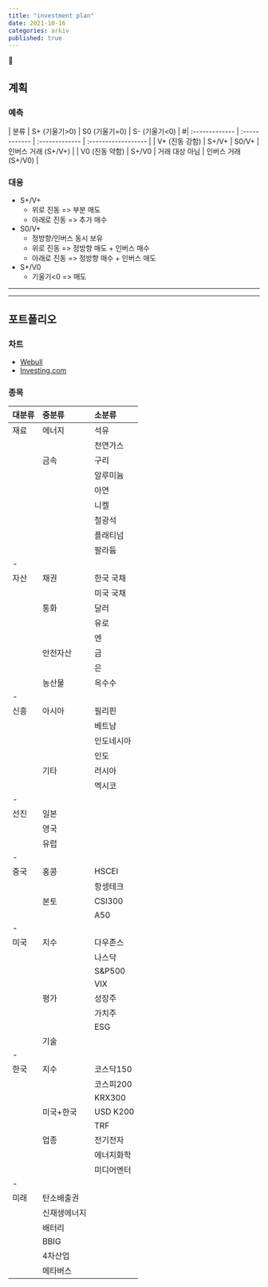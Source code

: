```yaml
---
title: "investment plan"
date: 2021-10-16
categories: arkiv
published: true
---
```


:red_circle:

## 계획

### 예측

| 분류           | S+ (기울기>0) | S0 (기울기=0)  | S- (기울기<0)       |
#| :------------- | :------------ | :------------- | :------------------ |
| V+ (진동 강함) | S+/V+         | S0/V+          | 인버스 거래 (S+/V+) |
| V0 (진동 약함) | S+/V0         | 거래 대상 아님 | 인버스 거래 (S+/V0) |

### 대응

- S+/V+
  - 위로 진동 => 부분 매도
  - 아래로 진동 => 추가 매수
- S0/V+
  - 정방향/인버스 동시 보유
  - 위로 진동 => 정방향 매도 + 인버스 매수
  - 아래로 진동 => 정방향 매수 + 인버스 매도
- S+/V0
  - 기울기<0 => 매도

***
***

## 포트폴리오

### 차트

- [Webull](https://app.webull.com/trade)
- [Investing.com](https://www.investing.com/markets/)

### 종목

| 대분류 | 중분류       | 소분류     |
| :----- | :----------- | :--------- |
| 재료   | 에너지       | 석유       |
|      |            | 천연가스   |
|      | 금속         | 구리       |
|      |            | 알루미늄   |
|      |            | 아연       |
|      |            | 니켈       |
|      |            | 철광석     |
|      |            | 플래티넘   |
|      |            | 팔라듐     |
|-
| 자산   | 채권         | 한국 국채  |
|      |            | 미국 국채  |
|      | 통화         | 달러       |
|      |            | 유로       |
|      |            | 엔         |
|      | 안전자산     | 금         |
|      |        | 은         |
|      | 농산물       | 옥수수     |
|-
| 신흥   | 아시아       | 필리핀     |
|      |          | 베트남     |
|      |          | 인도네시아 |
|      |          | 인도       |
|      | 기타         | 러시아     |
|      |            | 멕시코     |
|-
| 선진   | 일본         |           |
|      | 영국         |           |
|      | 유럽         |           |
|-
| 중국   | 홍콩         | HSCEI      |
|      |            | 항셍테크   |
|      | 본토         | CSI300     |
|      |            | A50        |
|-
| 미국   | 지수         | 다우존스   |
|      |            | 나스닥     |
|      |            | S&P500     |
|      |            | VIX        |
|      | 평가         | 성장주     |
|      |            | 가치주     |
|      |            | ESG        |
|      | 기술         |            |
|-
| 한국   | 지수         | 코스닥150  |
|      |            | 코스피200  |
|      |            | KRX300     |
|      | 미국+한국    | USD K200   |
|      |            | TRF        |
|      | 업종         | 전기전자   |
|      |            | 에너지화학 |
|      |            | 미디어엔터 |
|-
| 미래   | 탄소배출권   |            |
|      | 신재생에너지  |             |
|      | 배터리       |            |
|      | BBIG         |            |
|      | 4차산업      |            |
|      | 메타버스     |            |
